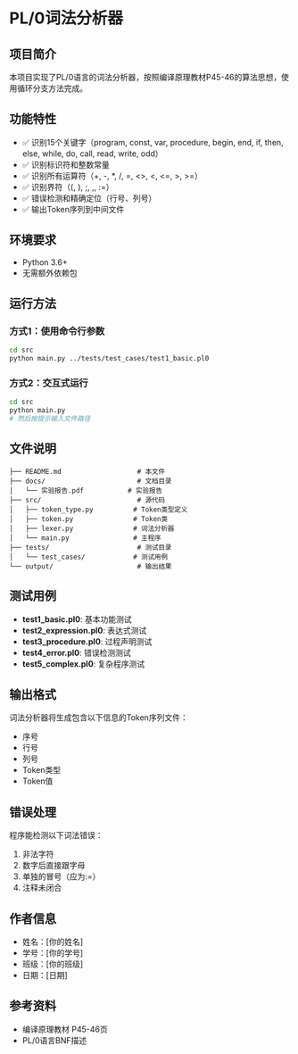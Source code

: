# PL/0词法分析器

## 项目简介
本项目实现了PL/0语言的词法分析器，按照编译原理教材P45-46的算法思想，使用循环分支方法完成。

## 功能特性
- ✅ 识别15个关键字（program, const, var, procedure, begin, end, if, then, else, while, do, call, read, write, odd）
- ✅ 识别标识符和整数常量
- ✅ 识别所有运算符（+, -, *, /, =, <>, <, <=, >, >=）
- ✅ 识别界符（(, ), ;, ,, :=）
- ✅ 错误检测和精确定位（行号、列号）
- ✅ 输出Token序列到中间文件

## 环境要求
- Python 3.6+
- 无需额外依赖包

## 运行方法

### 方式1：使用命令行参数
```bash
cd src
python main.py ../tests/test_cases/test1_basic.pl0
```

### 方式2：交互式运行
```bash
cd src
python main.py
# 然后按提示输入文件路径
```

## 文件说明
```
├── README.md                   # 本文件
├── docs/                       # 文档目录
│   └── 实验报告.pdf           # 实验报告
├── src/                        # 源代码
│   ├── token_type.py          # Token类型定义
│   ├── token.py               # Token类
│   ├── lexer.py               # 词法分析器
│   └── main.py                # 主程序
├── tests/                      # 测试目录
│   └── test_cases/            # 测试用例
└── output/                     # 输出结果
```

## 测试用例
- **test1_basic.pl0**: 基本功能测试
- **test2_expression.pl0**: 表达式测试
- **test3_procedure.pl0**: 过程声明测试
- **test4_error.pl0**: 错误检测测试
- **test5_complex.pl0**: 复杂程序测试

## 输出格式
词法分析器将生成包含以下信息的Token序列文件：
- 序号
- 行号
- 列号
- Token类型
- Token值

## 错误处理
程序能检测以下词法错误：
1. 非法字符
2. 数字后直接跟字母
3. 单独的冒号（应为:=）
4. 注释未闭合

## 作者信息
- 姓名：[你的姓名]
- 学号：[你的学号]
- 班级：[你的班级]
- 日期：[日期]

## 参考资料
- 编译原理教材 P45-46页
- PL/0语言BNF描述
